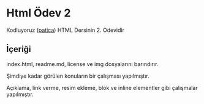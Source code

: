 # **Html Ödev 2**
Kodluyoruz ([patica](https://app.patika.dev/courses/html/odev2)) HTML Dersinin 2. Odevidir


## **İçeriği**
index.html, readme.md, license ve img dosyalarını barındırır.

Şimdiye kadar görülen konuların bir çalışması yapılmıştır.

Açıklama, link verme, resim ekleme, blok ve inline elementler gibi çalışmalar yapılmıştır.
